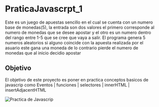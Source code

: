 # PraticaJavascrpt_1
Este es un juego de apuestas sencillo en el cual se cuenta con un numero base de monedas(5), la entrada son dos valores el primero corresponde al numero de monedas
que se desee apostar y el otro es un numero dentro del rango entre 1-5 que se cree que vaya a salir. El programa genera 5 numeros aleatorios si alguno coincide con
la apuesta realizada por el asuario este gana una moneda de lo contrario pierde el numero de monedas que al inicio decidio apostar
## Objetivo
El objetivo de este proyecto es poner en practica conceptos basicos de javascrip como Eventos | funciones | selectores | innerHTML | insertAdjacentHTML 

![Practica de Javascrip](https://user-images.githubusercontent.com/71516094/166125933-9c09f7a5-084e-4b59-907c-58aff16f42b0.png)
